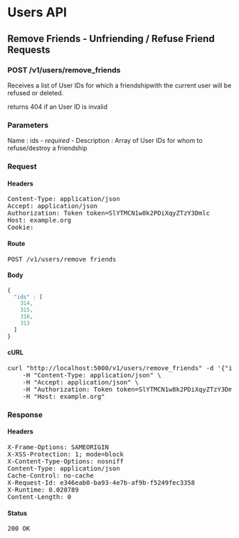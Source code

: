 # Users API

## Remove Friends - Unfriending / Refuse Friend Requests

### POST /v1/users/remove_friends

Receives a list of User IDs for which a friendshipwith the current user will be refused or deleted.

returns 404 if an User ID is invalid

### Parameters

Name : ids *- required -*
Description : Array of User IDs for whom to refuse/destroy a friendship

### Request

#### Headers

<pre>Content-Type: application/json
Accept: application/json
Authorization: Token token=SlYTMCN1w8k2PDiXqyZTzY3Dmlc
Host: example.org
Cookie: </pre>

#### Route

<pre>POST /v1/users/remove_friends</pre>

#### Body
```javascript
{
  "ids" : [
    314,
    315,
    316,
    313
  ]
}
```


#### cURL

<pre class="request">curl &quot;http://localhost:5000/v1/users/remove_friends&quot; -d &#39;{&quot;ids&quot;:[314,315,316,313]}&#39; -X POST \
	-H &quot;Content-Type: application/json&quot; \
	-H &quot;Accept: application/json&quot; \
	-H &quot;Authorization: Token token=SlYTMCN1w8k2PDiXqyZTzY3Dmlc&quot; \
	-H &quot;Host: example.org&quot;</pre>

### Response

#### Headers

<pre>X-Frame-Options: SAMEORIGIN
X-XSS-Protection: 1; mode=block
X-Content-Type-Options: nosniff
Content-Type: application/json
Cache-Control: no-cache
X-Request-Id: e346eab0-ba93-4e7b-af9b-f5249fec3358
X-Runtime: 0.028789
Content-Length: 0</pre>

#### Status

<pre>200 OK</pre>


